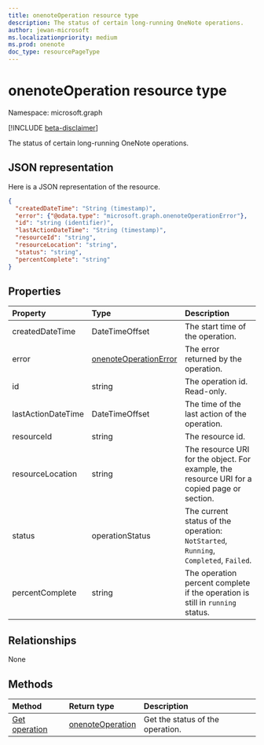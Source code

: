 ```yaml
---
title: onenoteOperation resource type
description: The status of certain long-running OneNote operations.
author: jewan-microsoft
ms.localizationpriority: medium
ms.prod: onenote
doc_type: resourcePageType
---
```


# onenoteOperation resource type

Namespace: microsoft.graph

[!INCLUDE [beta-disclaimer](../../includes/beta-disclaimer.md)]

The status of certain long-running OneNote operations.

## JSON representation

Here is a JSON representation of the resource.

<!-- {
  "blockType": "resource",
  "optionalProperties": [

  ],
  "@odata.type": "microsoft.graph.onenoteOperation"
}-->

```json
{
  "createdDateTime": "String (timestamp)",
  "error": {"@odata.type": "microsoft.graph.onenoteOperationError"},
  "id": "string (identifier)",
  "lastActionDateTime": "String (timestamp)",
  "resourceId": "string",
  "resourceLocation": "string",
  "status": "string",
  "percentComplete": "string"
}

```

## Properties

| Property           | Type                                              | Description                                                                                  |
| :----------------- | :------------------------------------------------ | :------------------------------------------------------------------------------------------- |
| createdDateTime    | DateTimeOffset                                    | The start time of the operation.                                                             |
| error              | [onenoteOperationError](onenoteoperationerror.md) | The error returned by the operation.                                                         |
| id                 | string                                            | The operation id. Read-only.                                                                 |
| lastActionDateTime | DateTimeOffset                                    | The time of the last action of the operation.                                                |
| resourceId         | string                                            | The resource id.                                                                             |
| resourceLocation   | string                                            | The resource URI for the object. For example, the resource URI for a copied page or section. |
| status             | operationStatus                                   | The current status of the operation: `NotStarted`, `Running`, `Completed`, `Failed`.         |
| percentComplete    | string                                            | The operation percent complete if the operation is still in `running` status.                |

## Relationships

None

## Methods

| Method                                          | Return type                             | Description                      |
| :---------------------------------------------- | :-------------------------------------- | :------------------------------- |
| [Get operation](../api/onenoteoperation-get.md) | [onenoteOperation](onenoteoperation.md) | Get the status of the operation. |

<!-- uuid: 8fcb5dbc-d5aa-4681-8e31-b001d5168d79
2015-10-25 14:57:30 UTC -->

<!--
{
  "type": "#page.annotation",
  "description": "onenoteOperation resource",
  "keywords": "",
  "section": "documentation",
  "tocPath": "",
  "suppressions": []
}
-->
